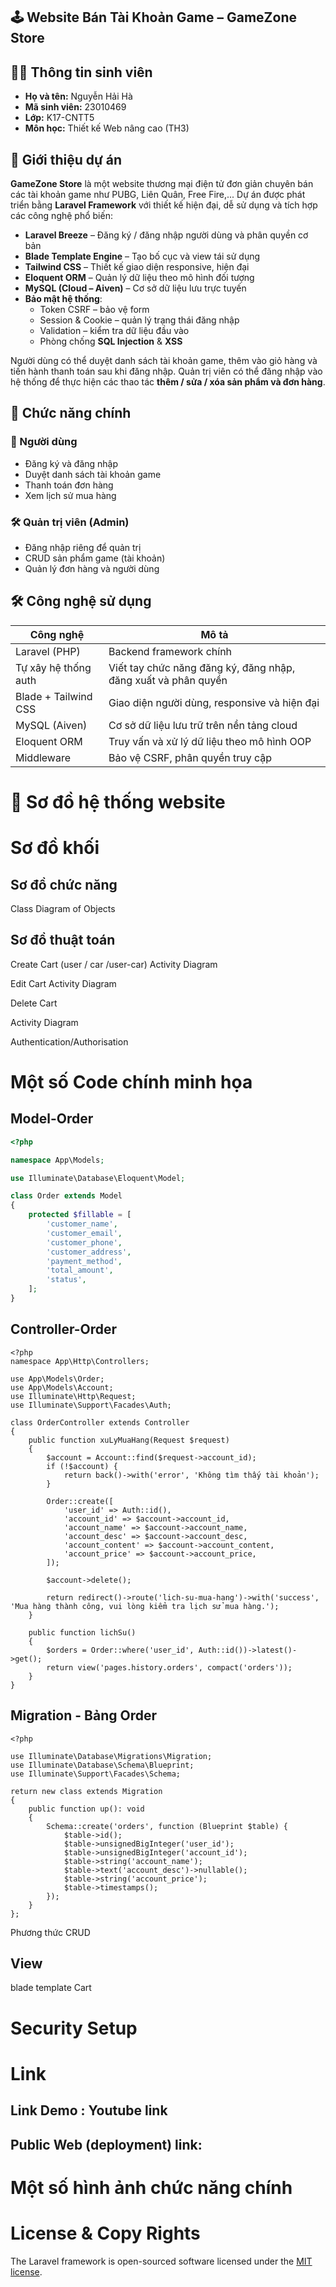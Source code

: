 ## 🕹️ **Website Bán Tài Khoản Game – GameZone Store**

## 👨‍🎓 Thông tin sinh viên

- **Họ và tên:** Nguyễn Hải Hà  
- **Mã sinh viên:** 23010469  
- **Lớp:** K17-CNTT5 
- **Môn học:** Thiết kế Web nâng cao (TH3)
## 📄 Giới thiệu dự án
**GameZone Store** là một website thương mại điện tử đơn giản chuyên bán các tài khoản game như PUBG, Liên Quân, Free Fire,... Dự án được phát triển bằng **Laravel Framework** với thiết kế hiện đại, dễ sử dụng và tích hợp các công nghệ phổ biến:

- **Laravel Breeze** – Đăng ký / đăng nhập người dùng và phân quyền cơ bản
- **Blade Template Engine** – Tạo bố cục và view tái sử dụng
- **Tailwind CSS** – Thiết kế giao diện responsive, hiện đại
- **Eloquent ORM** – Quản lý dữ liệu theo mô hình đối tượng
- **MySQL (Cloud – Aiven)** – Cơ sở dữ liệu lưu trực tuyến
- **Bảo mật hệ thống**:
  - Token CSRF – bảo vệ form
  - Session & Cookie – quản lý trạng thái đăng nhập
  - Validation – kiểm tra dữ liệu đầu vào
  - Phòng chống **SQL Injection** & **XSS**

Người dùng có thể duyệt danh sách tài khoản game, thêm vào giỏ hàng và tiến hành thanh toán sau khi đăng nhập. Quản trị viên có thể đăng nhập vào hệ thống để thực hiện các thao tác **thêm / sửa / xóa sản phẩm và đơn hàng**.

## 🧩 Chức năng chính

### 👤 Người dùng
- Đăng ký và đăng nhập
- Duyệt danh sách tài khoản game
- Thanh toán đơn hàng
- Xem lịch sử mua hàng

### 🛠 Quản trị viên (Admin)
- Đăng nhập riêng để quản trị
- CRUD sản phẩm game (tài khoản)
- Quản lý đơn hàng và người dùng

## 🛠️ Công nghệ sử dụng

| **Công nghệ**             | **Mô tả**                                      |
|---------------------------|-----------------------------------------------|
| Laravel (PHP)             | Backend framework chính                       |
| Tự xây hệ thống auth      | Viết tay chức năng đăng ký, đăng nhập, đăng xuất và phân quyền       |
| Blade + Tailwind CSS      | Giao diện người dùng, responsive và hiện đại  |
| MySQL (Aiven)             | Cơ sở dữ liệu lưu trữ trên nền tảng cloud     |
| Eloquent ORM              | Truy vấn và xử lý dữ liệu theo mô hình OOP    |
| Middleware                | Bảo vệ CSRF, phân quyền truy cập              |

# 🧩 Sơ đồ hệ thống website
# Sơ đồ khối



## Sơ đồ chức năng

Class Diagram of Objects

## Sơ đồ thuật toán

Create Cart (user / car /user-car)
Activity Diagram

Edit Cart
Activity Diagram

Delete Cart

Activity Diagram

Authentication/Authorisation


# Một số Code chính minh họa

## Model-Order
```php
<?php

namespace App\Models;

use Illuminate\Database\Eloquent\Model;

class Order extends Model
{
    protected $fillable = [
        'customer_name',
        'customer_email',
        'customer_phone',
        'customer_address',
        'payment_method',
        'total_amount',
        'status',
    ];
}
```
## Controller-Order
```
<?php
namespace App\Http\Controllers;

use App\Models\Order;
use App\Models\Account;
use Illuminate\Http\Request;
use Illuminate\Support\Facades\Auth;

class OrderController extends Controller
{
    public function xuLyMuaHang(Request $request)
    {
        $account = Account::find($request->account_id);
        if (!$account) {
            return back()->with('error', 'Không tìm thấy tài khoản');
        }

        Order::create([
            'user_id' => Auth::id(),
            'account_id' => $account->account_id,
            'account_name' => $account->account_name,
            'account_desc' => $account->account_desc,
            'account_content' => $account->account_content,
            'account_price' => $account->account_price,
        ]);

        $account->delete();

        return redirect()->route('lich-su-mua-hang')->with('success', 'Mua hàng thành công, vui lòng kiểm tra lịch sử mua hàng.');
    }

    public function lichSu()
    {
        $orders = Order::where('user_id', Auth::id())->latest()->get();
        return view('pages.history.orders', compact('orders'));
    }
}
```
## Migration - Bảng Order
```
<?php

use Illuminate\Database\Migrations\Migration;
use Illuminate\Database\Schema\Blueprint;
use Illuminate\Support\Facades\Schema;

return new class extends Migration
{
    public function up(): void
    {
        Schema::create('orders', function (Blueprint $table) {
            $table->id();
            $table->unsignedBigInteger('user_id');
            $table->unsignedBigInteger('account_id');
            $table->string('account_name');
            $table->text('account_desc')->nullable();
            $table->string('account_price');
            $table->timestamps();
        });
    }
};
```

Phương thức CRUD

## View
blade template Cart

# Security Setup

# Link
## Link Demo : Youtube link
## Public Web (deployment) link: 

# Một số hình ảnh chức năng chính






# License & Copy Rights
The Laravel framework is open-sourced software licensed under the [MIT license](https://opensource.org/licenses/MIT).
